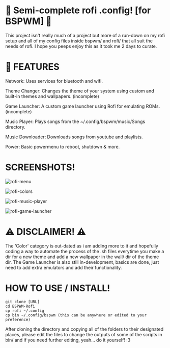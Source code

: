 # 🌸 Semi-complete rofi .config! [for BSPWM] 🌸

This project isn't really much of a project but more of a run-down on my rofi setup and all of my config files inside bspwm/ and rofi/ that all suit the needs of rofi.
I hope you peeps enjoy this as it took me 2 days to curate.

# 📌 FEATURES 
Network: Uses services for bluetooth and wifi.

Theme Changer: Changes the theme of your system using custom and built-in themes and wallpapers. (incomplete)

Game Launcher: A custom game launcher using Rofi for emulating ROMs. (incomplete)

Music Player: Plays songs from the ~/.config/bspwm/music/Songs directory.

Music Downloader: Downloads songs from youtube and playlists.

Power: Basic powermenu to reboot, shutdown & more.

# SCREENSHOTS!
![rofi-menu](https://github.com/user-attachments/assets/25b7a655-44eb-4689-bbb3-cfdbfd690715)

![rofi-colors](https://github.com/user-attachments/assets/605e19b7-d01c-45e6-bcd2-2d0e2e812fd4)

![rofi-music-player](https://github.com/user-attachments/assets/45820db6-ce84-436e-bdfc-0b1737df3975)

![rofi-game-launcher](https://github.com/user-attachments/assets/5827ea20-8802-40c9-a1a8-632e7d70fc44)


# ⚠️ DISCLAIMER! ⚠️
The 'Color' category is out-dated as i am adding more to it and hopefully coding a way to automate the process of the .sh files everytime you make a dir for a new theme and add a new wallpaper in the wall/ dir of the theme dir. The Game Launcher is also still in-development, basics are done, just need to add extra emulators and add their functionality.

# HOW TO USE / INSTALL!

```
git clone [URL]
cd BSPWM-Rofi
cp rofi ~/.config
cp bin ~/.config/bspwm (this can be anywhere or edited to your preference)
```

After cloning the directory and copying all of the folders to their designated places, please edit the files to change the outputs of some of the scripts in bin/ and if you need further editing, yeah... do it yourself! :3

